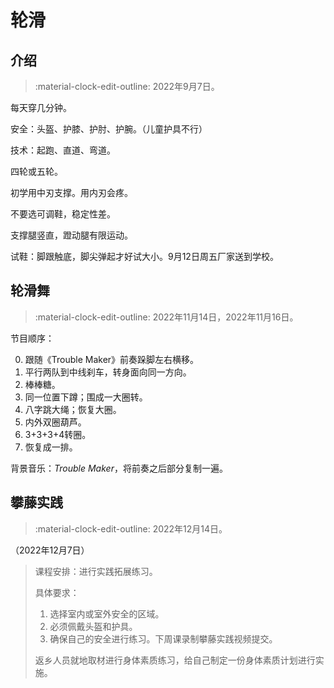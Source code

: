# 轮滑

## 介绍

> :material-clock-edit-outline: 2022年9月7日。

每天穿几分钟。

安全：头盔、护膝、护肘、护腕。（儿童护具不行）

技术：起跑、直道、弯道。

四轮或五轮。

初学用中刃支撑。用内刃会疼。

不要选可调鞋，稳定性差。

支撑腿竖直，蹬动腿有限运动。

试鞋：脚跟触底，脚尖弹起才好试大小。9月12日周五厂家送到学校。

## 轮滑舞

> :material-clock-edit-outline: 2022年11月14日，2022年11月16日。

节目顺序：

0. 跟随《Trouble Maker》前奏跺脚左右横移。
1. 平行两队到中线刹车，转身面向同一方向。
2. 棒棒糖。
3. 同一位置下蹲；围成一大圈转。
4. 八字跳大绳；恢复大圈。
5. 内外双圈葫芦。
6. 3+3+3+4转圈。
7. 恢复成一排。

背景音乐：*Trouble Maker*，将前奏之后部分复制一遍。

## 攀藤实践

> :material-clock-edit-outline: 2022年12月14日。

（2022年12月7日）

> 课程安排：进行实践拓展练习。
>
> 具体要求：
>
> 1. 选择室内或室外安全的区域。
> 2. 必须佩戴头盔和护具。
> 3. 确保自己的安全进行练习。下周课录制攀藤实践视频提交。
>
> 返乡人员就地取材进行身体素质练习，给自己制定一份身体素质计划进行实施。
